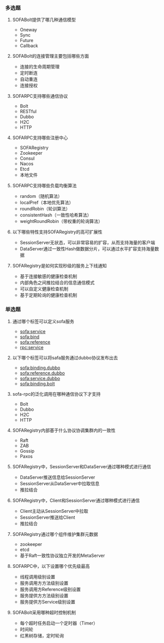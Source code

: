 ### 多选题

1. SOFABolt提供了哪几种通信模型
    * Oneway
    * Sync
    * Future
    * Callback


2. SOFABolt的连接管理主要包括哪些方面
    * 连接的生命周期管理
    * 定时断连
    * 自动重连
    * 连接授权


3. SOFARPC支持哪些通信协议
    * Bolt
    * RESTful
    * Dubbo
    * H2C
    * HTTP


4. SOFARPC支持哪些注册中心
    * SOFARegistry
    * Zookeeper
    * Consul
    * Nacos
    * Etcd
    * 本地文件


5. SOFARPC支持哪些负载均衡算法
    * random（随机算法）
    * localPref（本地优先算法）
    * roundRobin（轮训算法）
    * consistentHash（一致性哈希算法）
    * weightRoundRobin（带权重的轮询算法）


6. 以下哪些特性支持SOFARegistry的高可扩展性
    * SessionServer无状态，可以非常容易的扩容，从而支持海量的客户端
    * DataServer通过一致性Hash做数据分片，可以通过水平扩容支持海量数据


7. SOFARegistry是如何实现秒级的服务上下线通知
    * 基于连接敏感的健康检查机制
    * 内部角色之间推拉结合的信息通信模式
    * 可以自定义健康检查机制
    * 基于定期轮询的健康检查机制 



### 单选题

1. 通过哪个标签可以定义sofa服务
    * <sofa:service>
    * <sofa:bind>
    * <sofa:reference>
    * <rpc:service>

2. 以下哪个标签可以将safa服务通过dubbo协议发布出去
    * <sofa:binding.dubbo>
    * <sofa:reference.dubbo>
    * <sofa:service.dubbo>
    * <sofa:binding.bolt>


3. sofa-rpc的泛化调用在哪种通信协议下才支持
    * Bolt
    * Dubbo
    * H2C
    * HTTP


4. SOFARegistry内部基于什么协议协调集群内的一致性
    * Raft
    * ZAB
    * Gossip
    * Paxos


5. SOFARegistry中，SessionServer和DataServer通过哪种模式进行通信
    * DataServer推送信息给SessionServer
    * SessionServer从DataServer中拉取信息
    * 推拉结合


6. SOFARegistry中，Client和SessionServer通过哪种模式进行通信
    * Client主动从SessionServer中拉取
    * SessionServer推送给Client
    * 推拉结合


7. SOFARegistry通过哪个组件维护集群元数据
    * zookeeper
    * etcd
    * 基于Raft一致性协议独立开发的MetaServer


8. SOFARPC中，以下设置哪个优先级最高
    * 线程调用级别设置
    * 服务调用方方法级别设置
    * 服务调用方Reference级别设置
    * 服务提供方方法级别设置
    * 服务提供方Service级别设置


9. SOFABolt采用哪种超时控制机制
     * 每个超时任务启动一个定时器（Timer）
     * 时间轮
     * 红黑树存储，定时轮询